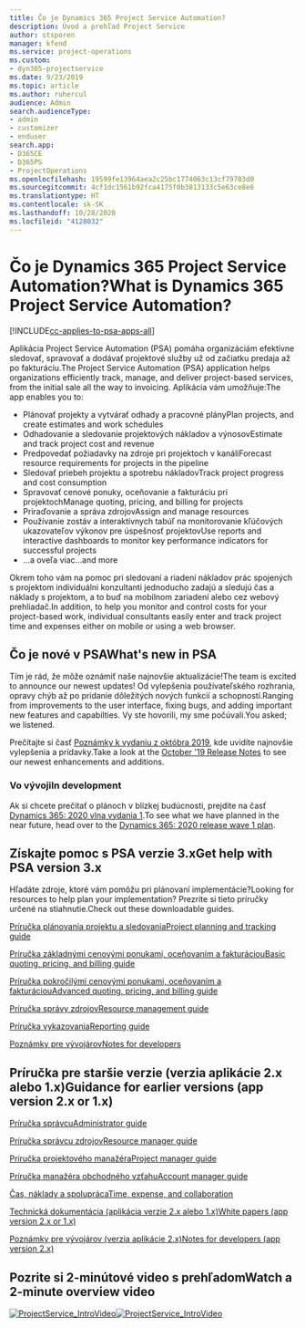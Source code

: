 ```yaml
---
title: Čo je Dynamics 365 Project Service Automation?
description: Úvod a prehľad Project Service
author: stsporen
manager: kfend
ms.service: project-operations
ms.custom:
- dyn365-projectservice
ms.date: 9/23/2019
ms.topic: article
ms.author: ruhercul
audience: Admin
search.audienceType:
- admin
- customizer
- enduser
search.app:
- D365CE
- D365PS
- ProjectOperations
ms.openlocfilehash: 19599fe13964aea2c25bc1774063c13cf79703d0
ms.sourcegitcommit: 4cf1dc1561b92fca4175f0b3813133c5e63ce8e6
ms.translationtype: HT
ms.contentlocale: sk-SK
ms.lasthandoff: 10/28/2020
ms.locfileid: "4128032"
---
```

# <a name="what-is-dynamics-365-project-service-automation"></a><span data-ttu-id="ae0ca-103">Čo je Dynamics 365 Project Service Automation?</span><span class="sxs-lookup"><span data-stu-id="ae0ca-103">What is Dynamics 365 Project Service Automation?</span></span>

[!INCLUDE[cc-applies-to-psa-apps-all](../includes/cc-applies-to-psa-apps-all.md)]

<span data-ttu-id="ae0ca-104">Aplikácia Project Service Automation (PSA) pomáha organizáciám efektívne sledovať, spravovať a dodávať projektové služby už od začiatku predaja až po fakturáciu.</span><span class="sxs-lookup"><span data-stu-id="ae0ca-104">The Project Service Automation (PSA) application helps organizations efficiently track, manage, and deliver project-based services, from the initial sale all the way to invoicing.</span></span> <span data-ttu-id="ae0ca-105">Aplikácia vám umožňuje:</span><span class="sxs-lookup"><span data-stu-id="ae0ca-105">The app enables you to:</span></span>

- <span data-ttu-id="ae0ca-106">Plánovať projekty a vytvárať odhady a pracovné plány</span><span class="sxs-lookup"><span data-stu-id="ae0ca-106">Plan projects, and create estimates and work schedules</span></span>
- <span data-ttu-id="ae0ca-107">Odhadovanie a sledovanie projektových nákladov a výnosov</span><span class="sxs-lookup"><span data-stu-id="ae0ca-107">Estimate and track project cost and revenue</span></span>
- <span data-ttu-id="ae0ca-108">Predpovedať požiadavky na zdroje pri projektoch v kanáli</span><span class="sxs-lookup"><span data-stu-id="ae0ca-108">Forecast resource requirements for projects in the pipeline</span></span>
- <span data-ttu-id="ae0ca-109">Sledovať priebeh projektu a spotrebu nákladov</span><span class="sxs-lookup"><span data-stu-id="ae0ca-109">Track project progress and cost consumption</span></span>
- <span data-ttu-id="ae0ca-110">Spravovať cenové ponuky, oceňovanie a fakturáciu pri projektoch</span><span class="sxs-lookup"><span data-stu-id="ae0ca-110">Manage quoting, pricing, and billing for projects</span></span>
- <span data-ttu-id="ae0ca-111">Priraďovanie a správa zdrojov</span><span class="sxs-lookup"><span data-stu-id="ae0ca-111">Assign and manage resources</span></span>
- <span data-ttu-id="ae0ca-112">Používanie zostáv a interaktívnych tabúľ na monitorovanie kľúčových ukazovateľov výkonov pre úspešnosť projektov</span><span class="sxs-lookup"><span data-stu-id="ae0ca-112">Use reports and interactive dashboards to monitor key performance indicators for successful projects</span></span>
- <span data-ttu-id="ae0ca-113">...a oveľa viac</span><span class="sxs-lookup"><span data-stu-id="ae0ca-113">...and more</span></span>

<span data-ttu-id="ae0ca-114">Okrem toho vám na pomoc pri sledovaní a riadení nákladov prác spojených s projektom individuálni konzultanti jednoducho zadajú a sledujú čas a náklady s projektom, a to buď na mobilnom zariadení alebo cez webový prehliadač.</span><span class="sxs-lookup"><span data-stu-id="ae0ca-114">In addition, to help you monitor and control costs for your project-based work, individual consultants easily enter and track project time and expenses either on mobile or using a web browser.</span></span>

## <a name="whats-new-in-psa"></a><span data-ttu-id="ae0ca-115">Čo je nové v PSA</span><span class="sxs-lookup"><span data-stu-id="ae0ca-115">What's new in PSA</span></span>
<span data-ttu-id="ae0ca-116">Tím je rád, že môže oznámiť naše najnovšie aktualizácie!</span><span class="sxs-lookup"><span data-stu-id="ae0ca-116">The team is excited to announce our newest updates!</span></span> <span data-ttu-id="ae0ca-117">Od vylepšenia používateľského rozhrania, opravy chýb až po pridanie dôležitých nových funkcií a schopností.</span><span class="sxs-lookup"><span data-stu-id="ae0ca-117">Ranging from improvements to the user interface, fixing bugs, and adding important new features and capabilties.</span></span> <span data-ttu-id="ae0ca-118">Vy ste hovorili, my sme počúvali.</span><span class="sxs-lookup"><span data-stu-id="ae0ca-118">You asked; we listened.</span></span>

<span data-ttu-id="ae0ca-119">Prečítajte si časť [Poznámky k vydaniu z októbra 2019](https://docs.microsoft.com/dynamics365-release-plan/2019wave2/index), kde uvidíte najnovšie vylepšenia a prídavky.</span><span class="sxs-lookup"><span data-stu-id="ae0ca-119">Take a look at the [October '19 Release Notes](https://docs.microsoft.com/dynamics365-release-plan/2019wave2/index) to see our newest enhancements and additions.</span></span>

### <a name="in-development"></a><span data-ttu-id="ae0ca-120">Vo vývoji</span><span class="sxs-lookup"><span data-stu-id="ae0ca-120">In development</span></span>
<span data-ttu-id="ae0ca-121">Ak si chcete prečítať o plánoch v blízkej budúcnosti, prejdite na časť [Dynamics 365: 2020 vlna vydania 1](https://docs.microsoft.com/dynamics365-release-plan/2020wave1/index).</span><span class="sxs-lookup"><span data-stu-id="ae0ca-121">To see what we have planned in the near future, head over to the [Dynamics 365: 2020 release wave 1 plan](https://docs.microsoft.com/dynamics365-release-plan/2020wave1/index).</span></span>

## <a name="get-help-with-psa-version-3x"></a><span data-ttu-id="ae0ca-122">Získajte pomoc s PSA verzie 3.x</span><span class="sxs-lookup"><span data-stu-id="ae0ca-122">Get help with PSA version 3.x</span></span>
<span data-ttu-id="ae0ca-123">Hľadáte zdroje, ktoré vám pomôžu pri plánovaní implementácie?</span><span class="sxs-lookup"><span data-stu-id="ae0ca-123">Looking for resources to help plan your implementation?</span></span> <span data-ttu-id="ae0ca-124">Prezrite si tieto príručky určené na stiahnutie.</span><span class="sxs-lookup"><span data-stu-id="ae0ca-124">Check out these downloadable guides.</span></span>

 [<span data-ttu-id="ae0ca-125">Príručka plánovania projektu a sledovania</span><span class="sxs-lookup"><span data-stu-id="ae0ca-125">Project planning and tracking guide</span></span>](../psa/implementation-guides/project-planning-tracking.md)

 [<span data-ttu-id="ae0ca-126">Príručka základnými cenovými ponukami, oceňovaním a fakturáciou</span><span class="sxs-lookup"><span data-stu-id="ae0ca-126">Basic quoting, pricing, and billing guide</span></span>](../psa/implementation-guides/begin-quoting-pricing-billing.md)

 [<span data-ttu-id="ae0ca-127">Príručka pokročilými cenovými ponukami, oceňovaním a fakturáciou</span><span class="sxs-lookup"><span data-stu-id="ae0ca-127">Advanced quoting, pricing, and billing guide</span></span>](../psa/implementation-guides/adv-quoting-pricing-billing.md)

 [<span data-ttu-id="ae0ca-128">Príručka správy zdrojov</span><span class="sxs-lookup"><span data-stu-id="ae0ca-128">Resource management guide</span></span>](../psa/implementation-guides/resource-management-guide.md)

 [<span data-ttu-id="ae0ca-129">Príručka vykazovania</span><span class="sxs-lookup"><span data-stu-id="ae0ca-129">Reporting guide</span></span>](../psa/implementation-guides/reporting-guide.md)

 [<span data-ttu-id="ae0ca-130">Poznámky pre vývojárov</span><span class="sxs-lookup"><span data-stu-id="ae0ca-130">Notes for developers</span></span>](../psa/developer-guides/overview-dev-notes-v3.x.md)

## <a name="guidance-for-earlier-versions-app-version-2x-or-1x"></a><span data-ttu-id="ae0ca-131">Príručka pre staršie verzie (verzia aplikácie 2.x alebo 1.x)</span><span class="sxs-lookup"><span data-stu-id="ae0ca-131">Guidance for earlier versions (app version 2.x or 1.x)</span></span>
 [<span data-ttu-id="ae0ca-132">Príručka správcu</span><span class="sxs-lookup"><span data-stu-id="ae0ca-132">Administrator guide</span></span>](../psa/admin-guide.md)

 [<span data-ttu-id="ae0ca-133">Príručka správcu zdrojov</span><span class="sxs-lookup"><span data-stu-id="ae0ca-133">Resource manager guide</span></span>](../psa/resource-manager-guide.md)

 [<span data-ttu-id="ae0ca-134">Príručka projektového manažéra</span><span class="sxs-lookup"><span data-stu-id="ae0ca-134">Project manager guide</span></span>](../psa/project-manager-guide.md)

 [<span data-ttu-id="ae0ca-135">Príručka manažéra obchodného vzťahu</span><span class="sxs-lookup"><span data-stu-id="ae0ca-135">Account manager guide</span></span>](../psa/account-manager-guide.md)

 [<span data-ttu-id="ae0ca-136">Čas, náklady a spolupráca</span><span class="sxs-lookup"><span data-stu-id="ae0ca-136">Time, expense, and collaboration</span></span>](../psa/time-expense-collaboration-guide.md)

 [<span data-ttu-id="ae0ca-137">Technická dokumentácia (aplikácia verzie 2.x alebo 1.x)</span><span class="sxs-lookup"><span data-stu-id="ae0ca-137">White papers (app version 2.x or 1.x)</span></span>](../psa/white-papers.md)

 [<span data-ttu-id="ae0ca-138">Poznámky pre vývojárov (verzia aplikácie 2.x)</span><span class="sxs-lookup"><span data-stu-id="ae0ca-138">Notes for developers (app version 2.x)</span></span>](../psa/developer-guides/add-custom-qoi-forms-v2.x.md)

 ## <a name="watch-a-2-minute-overview-video"></a><span data-ttu-id="ae0ca-139">Pozrite si 2-minútové video s prehľadom</span><span class="sxs-lookup"><span data-stu-id="ae0ca-139">Watch a 2-minute overview video</span></span>
 <a name="heroArea"></a> <span data-ttu-id="ae0ca-140">[![ProjectService_IntroVideo](../psa/media/project-service-intro-video.png "ProjectService_IntroVideo")](https://go.microsoft.com/fwlink/p/?LinkId=799457)</span><span class="sxs-lookup"><span data-stu-id="ae0ca-140">[![ProjectService_IntroVideo](../psa/media/project-service-intro-video.png "ProjectService_IntroVideo")](https://go.microsoft.com/fwlink/p/?LinkId=799457)</span></span>



